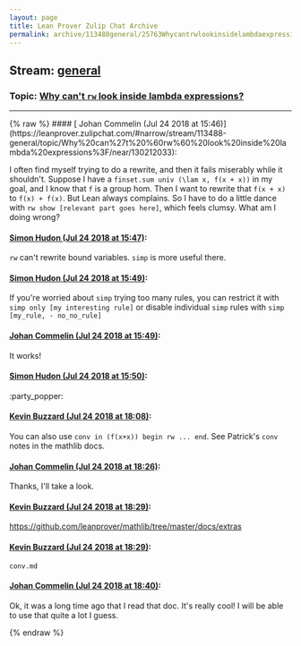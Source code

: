 ```yaml
---
layout: page
title: Lean Prover Zulip Chat Archive 
permalink: archive/113488general/25763Whycantrwlookinsidelambdaexpressions.html
---
```


## Stream: [general](https://leanprover-community.github.io/archive/113488general/index.html)
### Topic: [Why can't `rw` look inside lambda expressions?](https://leanprover-community.github.io/archive/113488general/25763Whycantrwlookinsidelambdaexpressions.html)

---

<base href="https://leanprover.zulipchat.com">
{% raw %}
#### [ Johan Commelin (Jul 24 2018 at 15:46)](https://leanprover.zulipchat.com/#narrow/stream/113488-general/topic/Why%20can%27t%20%60rw%60%20look%20inside%20lambda%20expressions%3F/near/130212033):
<p>I often find myself trying to do a rewrite, and then it fails miserably while it shouldn't. Suppose I have a <code>finset.sum univ (\lam x, f(x + x))</code> in my goal, and I know that <code>f</code> is a group hom. Then I want to rewrite that <code>f(x + x)</code> to <code>f(x) + f(x)</code>. But Lean always complains. So I have to do a little dance with <code>rw show [relevant part goes here]</code>, which feels clumsy. What am I doing wrong?</p>

#### [ Simon Hudon (Jul 24 2018 at 15:47)](https://leanprover.zulipchat.com/#narrow/stream/113488-general/topic/Why%20can%27t%20%60rw%60%20look%20inside%20lambda%20expressions%3F/near/130212074):
<p><code>rw</code> can't rewrite bound variables. <code>simp</code> is more useful there.</p>

#### [ Simon Hudon (Jul 24 2018 at 15:49)](https://leanprover.zulipchat.com/#narrow/stream/113488-general/topic/Why%20can%27t%20%60rw%60%20look%20inside%20lambda%20expressions%3F/near/130212168):
<p>If you're worried about <code>simp</code> trying too many rules, you can restrict it with <code>simp only [my interesting rule]</code> or disable individual <code>simp</code> rules with <code>simp [my_rule, - no_no_rule]</code></p>

#### [ Johan Commelin (Jul 24 2018 at 15:49)](https://leanprover.zulipchat.com/#narrow/stream/113488-general/topic/Why%20can%27t%20%60rw%60%20look%20inside%20lambda%20expressions%3F/near/130212196):
<p>It works!</p>

#### [ Simon Hudon (Jul 24 2018 at 15:50)](https://leanprover.zulipchat.com/#narrow/stream/113488-general/topic/Why%20can%27t%20%60rw%60%20look%20inside%20lambda%20expressions%3F/near/130212256):
<p><span class="emoji emoji-1f389" title="party popper">:party_popper:</span></p>

#### [ Kevin Buzzard (Jul 24 2018 at 18:08)](https://leanprover.zulipchat.com/#narrow/stream/113488-general/topic/Why%20can%27t%20%60rw%60%20look%20inside%20lambda%20expressions%3F/near/130220271):
<p>You can also use <code>conv in (f(x+x)) begin rw ... end</code>. See Patrick's <code>conv</code> notes in the mathlib docs.</p>

#### [ Johan Commelin (Jul 24 2018 at 18:26)](https://leanprover.zulipchat.com/#narrow/stream/113488-general/topic/Why%20can%27t%20%60rw%60%20look%20inside%20lambda%20expressions%3F/near/130221167):
<p>Thanks, I'll take a look.</p>

#### [ Kevin Buzzard (Jul 24 2018 at 18:29)](https://leanprover.zulipchat.com/#narrow/stream/113488-general/topic/Why%20can%27t%20%60rw%60%20look%20inside%20lambda%20expressions%3F/near/130221281):
<p><a href="https://github.com/leanprover/mathlib/tree/master/docs/extras" target="_blank" title="https://github.com/leanprover/mathlib/tree/master/docs/extras">https://github.com/leanprover/mathlib/tree/master/docs/extras</a></p>

#### [ Kevin Buzzard (Jul 24 2018 at 18:29)](https://leanprover.zulipchat.com/#narrow/stream/113488-general/topic/Why%20can%27t%20%60rw%60%20look%20inside%20lambda%20expressions%3F/near/130221286):
<p><code>conv.md</code></p>

#### [ Johan Commelin (Jul 24 2018 at 18:40)](https://leanprover.zulipchat.com/#narrow/stream/113488-general/topic/Why%20can%27t%20%60rw%60%20look%20inside%20lambda%20expressions%3F/near/130221751):
<p>Ok, it was a long time ago that I read that doc. It's really cool! I will be able to use that quite a lot I guess.</p>


{% endraw %}
